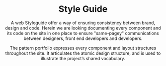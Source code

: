 <header class="kss__header"><h1>Style Guide</h1><div class="lede"><div class="content">
<p>A web Styleguide offer a way of ensuring consistency between brand, design and code. Herein we are looking documenting every component and its code on the site in one place to ensure &quot;same-pagey&quot; communications between designers, front end developers and developers.</p>
<p>The pattern portfolio expresses every component and layout structures throughout the site. It articulates the atomic design structure, and is used to illustrate the project’s shared vocabulary.</p>
</div></div></header>
